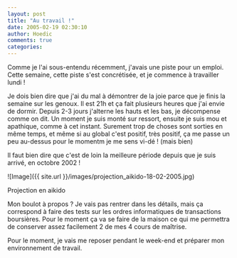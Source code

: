 ```yaml
---
layout: post
title: "Au travail !"
date: 2005-02-19 02:30:10
author: Hoedic
comments: true
categories: 
---
```



Comme je l'ai sous-entendu récemment, j'avais une piste pour un emploi. Cette semaine, cette piste s'est concrétisée, et je commence à travailler lundi !

Je dois bien dire que j'ai du mal à démontrer de la joie parce que je finis la semaine sur les genoux. Il est 21h et ça fait plusieurs heures que j'ai envie de dormir. Depuis 2-3 jours j'alterne les hauts et les bas, je décompense comme on dit. Un moment je suis monté sur ressort, ensuite je suis mou et apathique, comme à cet instant. Surement trop de choses sont sorties en même temps, et même si au global c'est positif, très positif, ça me passe un peu au-dessus pour le momentm je me sens vi-dé ! (mais bien)

Il faut bien dire que c'est de loin la meilleure période depuis que je suis arrivé, en octobre 2002 !

![Image]({{ site.url }}/images/projection_aikido-18-02-2005.jpg)
<div class="photoattrib">Projection en aikido</div>



Mon boulot à propos ? Je vais pas rentrer dans les détails, mais ça correspond à faire des tests sur les ordres informatiques de transactions boursières. Pour le moment ça va se faire de la maison ce qui me permettra de conserver assez facilement 2 de mes 4 cours de maîtrise.

Pour le moment, je vais me reposer pendant le week-end et préparer mon environnement de travail.